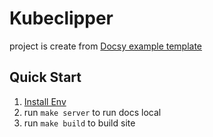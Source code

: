 # Kubeclipper

project is create from [Docsy example template](https://github.com/google/docsy-example)

## Quick Start

1. [Install Env](https://www.docsy.dev/docs/get-started/docsy-as-module/installation-prerequisites/)
2. run `make server` to run docs local
3. run `make build` to build site